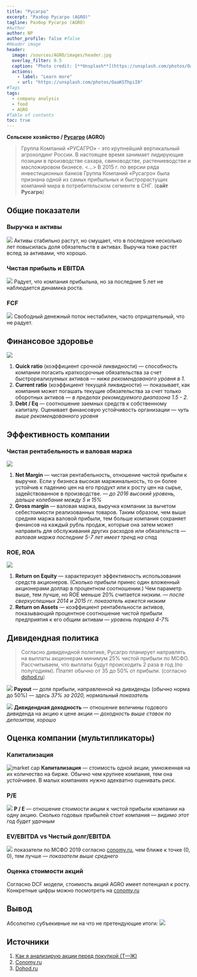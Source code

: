```yaml
---
title: "Русагро"
excerpt: "Разбор Русагро (AGRO)"
tagline: Разбор Русагро (AGRO)
#Author
author: NP
author_profile: false #false
#Header image
header:
  image: /sources/AGRO/images/header.jpg
  overlay_filter: 0.5
  caption: "Photo credit: [**Unsplash**](https://unsplash.com/photos/OaaKSThpiI0)"
  actions:
    - label: "Learn more"
    - url: "https://unsplash.com/photos/OaaKSThpiI0"
#Tags
tags:
  - company analysis
  - food
  - AGRO
#Table of contents
toc: true
---
```


**Сельское хозяйство / [Русагро](https://www.rusagrogroup.ru/ru/) (AGRO)**

> Группа Компаний «РУСАГРО» - это крупнейший вертикальный агрохолдинг России. В настоящее время занимает лидирующие позиции в производстве сахара, свиноводстве, растениеводстве и масложировом бизнесе. <...> В 2015 г. по версии ряда инвестиционных банков Группа Компаний «Русагро» была признана одной из самых прибыльных и быстрорастущих компаний мира в потребительском сегменте в СНГ. (**сайт Русагро**)


## Общие показатели

### Выручка и активы

![](../sources/AGRO/images/1_assets.png)
Активы стабильно растут, но смущает, что в последние несколько лет повысилась доля обязательств в активах. Выручка тоже растёт вслед за активами, что хорошо.

### Чистая прибыль и EBITDA
![](../sources/AGRO/images/2_net_profit.png)
Радует, что компания прибыльна, но за последние 5 лет не наблюдается динамика роста.  

### FCF
![](../sources/AGRO/images/fcf.png)
Свободный денежный поток нестабилен, часто отрицательный, что не радует.

## Финансовое здоровье
![](../sources/AGRO/images/3_fin_health.png)
1. **Quick ratio** (коэффициент срочной ликвидности) — cпособность компании погасить краткосрочные обязательства за счет быстрореализуемых активов — *ниже рекомендованого уровня в 1.*
1. **Current ratio** (коэффициент текущей ликвидности) — показывает, как компания может погашать текущие обязательства за счет только оборотных активов — *в пределах рекомедуемого диапазона 1.5 - 2.*
1. **Debt / Eq** — соотношение заемных средств к собственному капиталу. Оценивает финансовую устойчивость организации — *чуть выше рекомендованного уровня*

## Эффективность компании

### Чистая рентабельность и валовая маржа
![](../sources/AGRO/images/4_net_margin.png)
1. **Net Margin** — чистая рентабельность, отношение чистой прибыли к выручке. Если у бизнеса высокая маржинальность, то он более устойчив к падению цен на его продукт или к росту цен на сырье, задействованное в производстве. — *до 2016 высокий уровень, дальше колебания между 5 и 15%*
1. **Gross margin** — валовая маржа, выручка компании за вычетом себестоимости реализованных товаров. Таким образом, чем выше средняя маржа валовой прибыли, тем больше компания сохраняет финансов на каждый рубль продаж, которые она затем может направить для обслуживания других расходов или обязательств — *валовая маржа последние 5-7 лет имеет тренд на спад*

### ROE, ROA
![](../sources/AGRO/images/5_ROE_ROA.png)
1. **Return on Equity** — характеризует эффективность использования средств акционеров. (Сколько прибыли принес один вложенный акционерами доллар в процентном соотношении.) Чем параметр выше, тем лучше, но ROE меньше 20% считается низким. — *после сверхуспешных 2014 и 2015 гг. показатель кажется низким*
1. **Return on Assets** — коэффициент рентабельности активов, показывающий процентное соотношение чистой прибыли предприятия к его общим активам — *уровень порядка 4-7%*

## Дивидендная политика
> Согласно дивидендной политике, Русагро планирует направлять на выплаты акционерам минимум 25% чистой прибыли по МСФО. Рассчитываем, что выплаты будут происходить 2 раза в год (по полугодиям). Платят обычно от 35 до 50% от прибыли. (согласно [dohod.ru](https://www.dohod.ru/))

![](../sources/AGRO/images/6_payout.png)
**Payout** — доля прибыли, направленной на дивиденды (обычно норма до 50%) — *здесь 37% за 2020, нормальный показатель*

![](../sources/AGRO/images/7_dividend_share_percent.png)
**Дивидендная доходность** — отношение величины годового дивиденда на акцию к цене акции — *доходность выше ставок по депозитам, хорошо*

## Оценка компании (мультипликаторы)

### Капитализация
![market cap](../sources/AGRO/images/8_capitalization.png)
**Капитализация** — стоимость одной акции, умноженная на их количество на бирже. Обычно чем крупнее компания, тем она устойчивее. В малых компаниях нужно адекватно оценивать риск.

### P/E
![](../sources/AGRO/images/9_PE.png)
**P / E** — отношение стоимости акции к чистой прибыли компании на одну акцию. Сколько годовых прибылей стоит компания — *видимо этот год будет удачным*


### EV/EBITDA vs Чистый долг/EBITDA
![](../sources/AGRO/images/10_EV_DEBT_EBITDA.png)
показатели по МСФО 2019 согласно [conomy.ru](https://www.conomy.ru), чем ближе к точке (0, 0), тем лучше — *показатели выше среднего*

### Оценка стоимости акций
Согласно DCF модели, стоимость акций AGRO имеет потенциал к росту. Конкретные цифры можно посмотреть на [conomy.ru](https://www.conomy.ru/emitent/ros-agro-plc/page-templates/3265/7183)

## Вывод
Абсолютно субъекивные ни на что не претендующие итоги:
![](../sources/AGRO/images/11_solve.png)


## Источники
1. [Как я анализирую акции перед покупкой (Т—Ж)](https://journal.tinkoff.ru/analiz-emitenta/)
1. [Conomy.ru](https://www.conomy.ru/emitent/ros-agro-plc)
1. [Dohod.ru](https://www.dohod.ru)